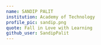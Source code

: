 ```yaml
---
name: SANDIP PALIT
institution: Academy of Technology
profile_pic: sandip.png
quote: Fall in Love with Learning
github_user: SandipPalit
---
```

